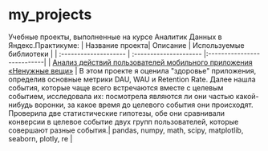 # my_projects
Учебные проекты, выполненные на курсе Аналитик Данных в Яндекс.Практикуме:
| Название проекта| Описание | Используемые библиотеки |
| :-------------------- | :--------------------- |:---------------------------|
| [Анализ действий пользователей мобильного приложения «Ненужные вещи»](https://github.com/nepozdno/my_projects/tree/main/mobile_app_useless_things) | В этом проекте я оценила "здоровье" приложения, определив основные метрики DAU, WAU и Retention Rate. Далее нашла события, которые чаще всего встречаются вместе с целевым событием, исследовала их: посмотрела являются ли они частью какой-нибудь воронки, за какое время до целевого события они происходят. Проверила две статистические гипотезы, обе они сравнивали конверсии в целевое событие двух групп пользователей, которые совершают разные события.| pandas, numpy, math, scipy, matplotlib, seaborn, plotly, re |
